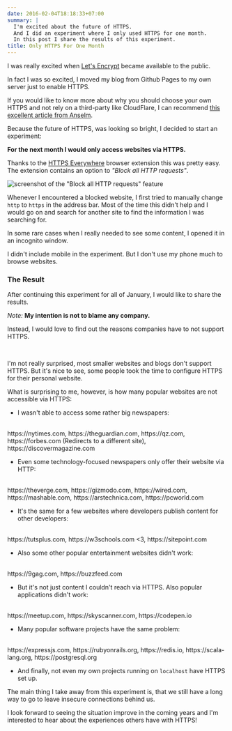 ```yaml
---
date: 2016-02-04T18:18:33+07:00
summary: |
  I'm excited about the future of HTTPS.
  And I did an experiment where I only used HTTPS for one month.
  In this post I share the results of this experiment.
title: Only HTTPS For One Month
---
```


I was really excited when [Let's Encrypt][letsencrypt] became available to the public.

In fact I was so excited, I moved my blog from Github Pages to my own server just to enable HTTPS.

If you would like to know more about why you should choose your own HTTPS and not rely on a third-party like CloudFlare,
I can recommend [this excellent article from Anselm][whyownhttps].

Because the future of HTTPS, was looking so bright, I decided to start an experiment:

__For the next month I would only access websites via HTTPS.__

Thanks to the [HTTPS Everywhere][everywhere] browser extension this was pretty easy.
<br>
The extension contains an option to _"Block all HTTP requests"_.

![screenshot of the "Block all HTTP requests" feature](/images/https-everywhere.png)

Whenever I encountered a blocked website, I first tried to manually change `http` to `https` in the address bar.
Most of the time this didn't help and I would go on and search for another site to find the information I was searching for.

In some rare cases when I really needed to see some content, I opened it in an incognito window.

I didn't include mobile in the experiment. But I don't use my phone much to browse websites.


### The Result

After continuing this experiment for all of January,
I would like to share the results.

_Note:_ __My intention is not to blame any company.__

Instead, I would love to find out the reasons companies have to not support HTTPS.

<br>

I'm not really surprised, most smaller websites and blogs don't support HTTPS. But it's nice to see, some people took the time to configure HTTPS for their personal website.

What is surprising to me, however, is how many popular websites are not accessible via HTTPS:

- I wasn't able to access some rather big newspapers:
<br>
https://nytimes.com,
https://theguardian.com,
https://qz.com,
https://forbes.com (Redirects to a different site),
https://discovermagazine.com

- Even some technology-focused newspapers only offer their website via HTTP:
<br>
https://theverge.com,
https://gizmodo.com,
https://wired.com,
https://mashable.com,
https://arstechnica.com,
https://pcworld.com

- It's the same for a few websites where developers publish content for other developers:
<br>
https://tutsplus.com,
https://w3schools.com <3,
https://sitepoint.com

- Also some other popular entertainment websites didn't work:
<br>
https://9gag.com,
https://buzzfeed.com

- But it's not just content I couldn't reach via HTTPS. Also popular applications didn't work:
<br>
https://meetup.com,
https://skyscanner.com,
https://codepen.io

- Many popular software projects have the same problem:
<br>
https://expressjs.com,
https://rubyonrails.org,
https://redis.io,
https://scala-lang.org,
https://postgresql.org

- And finally, not even my own projects running on `localhost` have HTTPS set up.


The main thing I take away from this experiment is, that we still have a long way to go to leave insecure connections behind us.

I look forward to seeing the situation improve in the coming years
and I'm interested to hear about the experiences others have with HTTPS!


[letsencrypt]: https://letsencrypt.org/
[everywhere]: https://www.eff.org/https-everywhere
[whyownhttps]: https://helloanselm.com/2016/choose-your-own-https/

